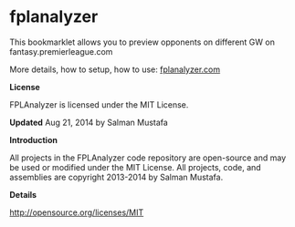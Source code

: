 fplanalyzer
===========

This bookmarklet allows you to preview opponents on different GW on fantasy.premierleague.com

More details, how to setup, how to use: [fplanalyzer.com](http://fplanalyzer.com)

**License**

FPLAnalyzer is licensed under the MIT License.

**Updated** Aug 21, 2014 by Salman Mustafa

**Introduction**

All projects in the FPLAnalyzer code repository are open-source and may be used or modified under the MIT License. All projects, code, and assemblies are copyright 2013-2014 by Salman Mustafa.

**Details**

http://opensource.org/licenses/MIT
